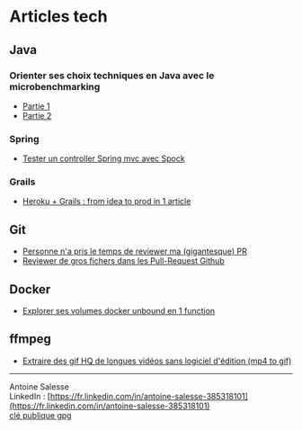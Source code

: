 # Articles tech
## Java
### Orienter ses choix techniques en Java avec le microbenchmarking
* [Partie 1](https://t4w4n3.github.io/article-jmh-01.html)
* [Partie 2](https://t4w4n3.github.io/article-jmh-02.html)
### Spring
* [Tester un controller Spring mvc avec Spock](article-test-controller-spring)
### Grails
* [Heroku + Grails : from idea to prod in 1 article](heroku-grails)
## Git
* [Personne n'a pris le temps de reviewer ma (gigantesque) PR](splitter_pull-request)
* [Reviewer de gros fichers dans les Pull-Request Github](github_pr_reviews_style)
## Docker
* [Explorer ses volumes docker unbound en 1 function](article-alias_docker_volumes)
## ffmpeg
* [Extraire des gif HQ de longues vidéos sans logiciel d'édition (mp4 to gif)](https://t4w4n3.github.io/extraire_gif_hq_long_videos.html)

---------------
Antoine Salesse  
LinkedIn : [https://fr.linkedin.com/in/antoine-salesse-385318101](https://fr.linkedin.com/in/antoine-salesse-385318101)  
[clé publique gpg](antoine_salesse_pub.gpg)
